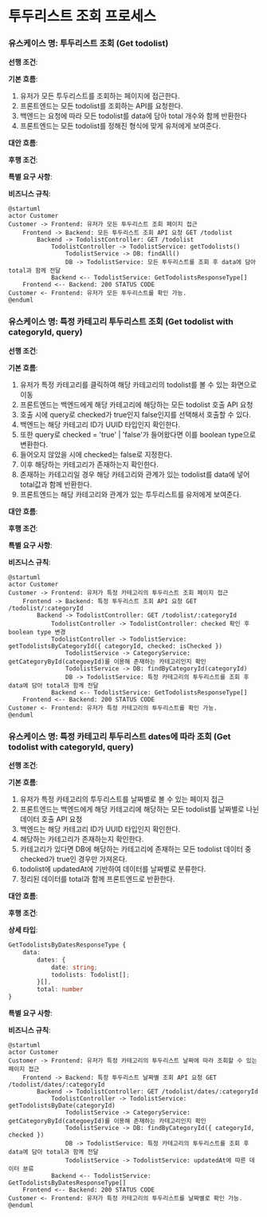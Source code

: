 # 투두리스트 조회 프로세스

### 유스케이스 명: 투두리스트 조회 (Get todolist)

**선행 조건**:

**기본 흐름**:

1. 유저가 모든 투두리스트를 조회하는 페이지에 접근한다.
2. 프론트엔드는 모든 todolist를 조회하는 API를 요청한다.
3. 백엔드는 요청에 따라 모든 todolist를 data에 담아 total 개수와 함께 반환한다
4. 프론트엔드는 모든 todolist를 정해진 형식에 맞게 유저에게 보여준다.

**대안 흐름**:

**후행 조건**:

**특별 요구 사항**:

**비즈니스 규칙**:

```plantuml
@startuml
actor Customer
Customer -> Frontend: 유저가 모든 투두리스트 조회 페이지 접근
    Frontend -> Backend: 모든 투두리스트 조회 API 요청 GET /todolist
        Backend -> TodolistController: GET /todolist
            TodolistController -> TodolistService: getTodolists()
                TodolistService -> DB: findAll()
                DB -> TodolistService: 모든 투두리스트를 조회 후 data에 담아 total과 함께 전달
            Backend <-- TodolistService: GetTodolistsResponseType[]
    Frontend <-- Backend: 200 STATUS CODE
Customer <- Frontend: 유저가 모든 투두리스트를 확인 가능.
@enduml
```

### 유스케이스 명: 특정 카테고리 투두리스트 조회 (Get todolist with categoryId, query)

**선행 조건**:

**기본 흐름**:

1. 유저가 특정 카테고리를 클릭하여 해당 카테고리의 todolist를 볼 수 있는 화면으로 이동
2. 프론트엔드는 백엔드에게 해당 카테고리에 해당하는 모든 todolist 호출 API 요청
3. 호출 시에 query로 checked가 true인지 false인지를 선택해서 호출할 수 있다.
4. 백엔드는 해당 카테고리 ID가 UUID 타입인지 확인한다.
5. 또한 query로 checked = 'true' | 'false'가 들어왔다면 이를 boolean type으로 변환한다.
6. 들어오지 않았을 시에 checked는 false로 지정한다.
7. 이후 해당하는 카테고리가 존재하는지 확인한다.
8. 존재하는 카테고리일 경우 해당 카테고리와 관계가 있는 todolist를 data에 넣어 total값과 함께 반환한다.
9. 프론트엔드는 해당 카테고리와 관계가 있는 투두리스트를 유저에게 보여준다.

**대안 흐름**:

**후행 조건**:

**특별 요구 사항**:

**비즈니스 규칙**:

```plantuml
@startuml
actor Customer
Customer -> Frontend: 유저가 특정 카테고리의 투두리스트 조회 페이지 접근
    Frontend -> Backend: 특정 투두리스트 조회 API 요청 GET /todolist/:categoryId
        Backend -> TodolistController: GET /todolist/:categoryId
            TodolistController -> TodolistController: checked 확인 후 boolean type 변경
            TodolistController -> TodolistService: getTodolistsByCategoryId({ categoryId, checked: isChecked })
                TodolistService -> CategoryService: getCategoryById(categoeyId)를 이용해 존재하는 카테고리인지 확인
                TodolistService -> DB: findByCategoryId(categoryId)
                DB -> TodolistService: 특정 카테고리의 투두리스트를 조회 후 data에 담아 total과 함께 전달
            Backend <-- TodolistService: GetTodolistsResponseType[]
    Frontend <-- Backend: 200 STATUS CODE
Customer <- Frontend: 유저가 특정 카테고리의 투두리스트를 확인 가능.
@enduml
```

### 유스케이스 명: 특정 카테고리 투두리스트 dates에 따라 조회 (Get todolist with categoryId, query)

**선행 조건**:

**기본 흐름**:

1. 유저가 특정 카테고리의 투두리스트를 날짜별로 볼 수 있는 페이지 접근
2. 프론트엔드는 백엔드에게 해당 카테고리에 해당하는 모든 todolist를 날짜별로 나뉜 데이터 호출 API 요청
3. 백엔드는 해당 카테고리 ID가 UUID 타입인지 확인한다.
4. 해당하는 카테고리가 존재하는지 확인한다.
5. 카테고리가 있다면 DB에 해당하는 카테고리에 존재하는 모든 todolist 데이터 중 checked가 true인 경우만 가져온다.
6. todolist에 updatedAt에 기반하여 데이터를 날짜별로 분류한다.
7. 정리된 데이터를 total과 함께 프론트엔드로 반환한다.

**대안 흐름**:

**후행 조건**:

**상세 타입**:

```typescript
GetTodolistsByDatesResponseType {
    data:
        dates: {
            date: string;
            todolists: Todolist[];
        }[],
        total: number
}
```

**특별 요구 사항**:

**비즈니스 규칙**:

```plantuml
@startuml
actor Customer
Customer -> Frontend: 유저가 특정 카테고리의 투두리스트 날짜에 따라 조회할 수 있는 페이지 접근
    Frontend -> Backend: 특정 투두리스트 날짜별 조회 API 요청 GET /todolist/dates/:categoryId
        Backend -> TodolistController: GET /todolist/dates/:categoryId
            TodolistController -> TodolistService: getTodolistsByDate(categoryId)
                TodolistService -> CategoryService: getCategoryById(categoeyId)를 이용해 존재하는 카테고리인지 확인
                TodolistService -> DB: findByCategoryId({ categoryId, checked })
                DB -> TodolistService: 특정 카테고리의 투두리스트를 조회 후 data에 담아 total과 함께 전달
                TodolistService -> TodolistService: updatedAt에 따른 데이터 분류
            Backend <-- TodolistService: GetTodolistsByDatesResponseType[]
    Frontend <-- Backend: 200 STATUS CODE
Customer <- Frontend: 유저가 특정 카테고리의 투두리스트를 날짜별로 확인 가능.
@enduml
```
